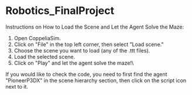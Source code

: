# Robotics_FinalProject
Instructions on How to Load the Scene and Let the Agent Solve the Maze:

1. Open CoppeliaSim.
2. Click on "File" in the top left corner, then select "Load scene."
3. Choose the scene you want to load (any of the .ttt files).
4. Load the selected scene.
5. Click on "Play" and let the agent solve the maze!\

If you would like to check the code, you need to first find the agent "PioneerP3DX" in the scene hierarchy section, then click on the script icon next to it.
